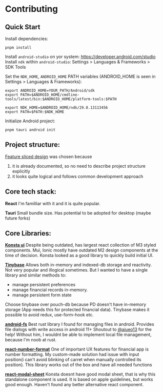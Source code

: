 # Contributing

## Quick Start
Install dependencies:
```shell
pnpm install
```

Install `android-studio` on yor system: https://developer.android.com/studio
Install `ndk` within `android-studio`: Settings > Languages & Frameworks > SDK Tools

Set the `NDK_HOME`, `ANDROID_HOME` PATH variables (ANDROID_HOME is seen in Settings > Languages & Frameworks):
```
export ANDROID_HOME=YOUR_PATH/Android/sdk
export PATH=$ANDROID_HOME/cmdline-tools/latest/bin:$ANDROID_HOME/platform-tools:$PATH

export NDK_HOME=$ANDROID_HOME/ndk/29.0.13113456
export PATH=$PATH:$NDK_HOME
```

Initialize Android project:
```shell
pnpm tauri android init
```

## Project structure: 
[Feature sliced design](https://feature-sliced.github.io/documentation/docs) was chosen because
1. it is already documented, so no need to describe project structure explicitly
2. it looks quite logical and follows common development approach


## Core tech stack:
**React**
I'm familliar with it and it is quite popular.

**Tauri**
Small bundle size. Has potential to be adopted for desktop (maybe future forks)

## Core Libraries:
**[Konsta ui](https://github.com/konstaui/konsta)**
Despite being outdated, has largest react collection of M3 styled components. Mui, Ionic mostly have outdated M2 design components at the time of decision. Konsta looked as a good library to quickly build initial UI. 

**[Tinybase](https://github.com/tinyplex/tinybase)**
Allows both in-memory and indexed-db storage and reactivity. Not very popular and illogical sometimes. 
But I wanted to have a single library and similar methods to:
- manage persistent preferences 
- manage financial records in-memory. 
- manage persistent form state

Choose tinybase over pouch-db because PD doesn't have in-memory storage (App needs this for protected financial data). 
Tinybase makes it possible to avoid redux, use-form-hook etc.

**[android-fs](https://github.com/aiueo13/tauri-plugin-android-fs)**
Best rust library I found for managing files in android. Provides file dialogs with write access in android 11+ 
Shoutout to [@aiueo13](https://github.com/aiueo13) for the help!
Without him, I wouldnt be able to implement local file management, because I'm noob at rust.

**[react-number-format](https://s-yadav.github.io/react-number-format)**
One of important UX features for financial app is number formatting.
My custom-made solution had issue with input position(i can't avoid blinking of carret when manually controlled its position). This library works out of the box and have all needed functions

**[react-modal-sheet](https://github.com/Temzasse/react-modal-sheet/issues)**
Konsta doesnt have good modal sheet, that is why this standalone component is used. It is based on apple guidelines, but works good enough. Haven't found any better alternative react component.
